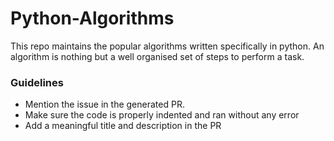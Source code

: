 # Python-Algorithms
This repo maintains the popular algorithms written specifically in python. An algorithm is nothing but a well organised set of steps to perform a task.

### Guidelines
- Mention the issue in the generated PR.
- Make sure the code is properly indented and ran without any error
- Add a meaningful title and description in the PR
